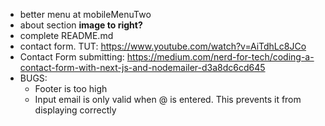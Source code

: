 - better menu at mobileMenuTwo
- about section **image to right?**
- complete README.md
- contact form. TUT: https://www.youtube.com/watch?v=AiTdhLc8JCo
- Contact Form submitting: https://medium.com/nerd-for-tech/coding-a-contact-form-with-next-js-and-nodemailer-d3a8dc6cd645
- BUGS:
  - Footer is too high
  - Input email is only valid when @ is entered. This prevents it from displaying correctly
